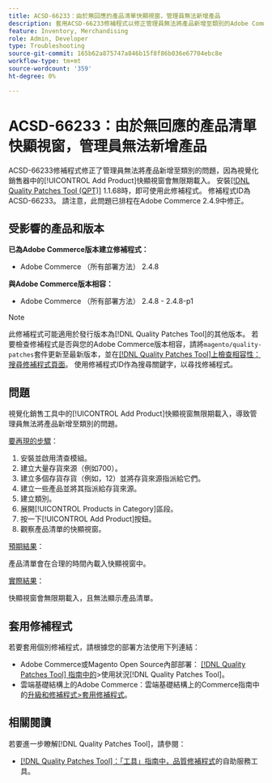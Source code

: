 ```yaml
---
title: ACSD-66233：由於無回應的產品清單快顯視窗，管理員無法新增產品
description: 套用ACSD-66233修補程式以修正管理員無法將產品新增至類別的Adobe Commerce問題，因為Visual Merchandiser中的[!UICONTROL Add Product]快顯視窗無限期載入。
feature: Inventory, Merchandising
role: Admin, Developer
type: Troubleshooting
source-git-commit: 165b62a875747a846b15f8f86b036e67704ebc8e
workflow-type: tm+mt
source-wordcount: '359'
ht-degree: 0%

---
```



# ACSD-66233：由於無回應的產品清單快顯視窗，管理員無法新增產品

ACSD-66233修補程式修正了管理員無法將產品新增至類別的問題，因為視覺化銷售器中的[!UICONTROL Add Product]快顯視窗會無限期載入。 安裝[[!DNL Quality Patches Tool (QPT)]](/help/tools/quality-patches-tool/quality-patches-tool-to-self-serve-quality-patches.md) 1.1.68時，即可使用此修補程式。 修補程式ID為ACSD-66233。 請注意，此問題已排程在Adobe Commerce 2.4.9中修正。

## 受影響的產品和版本

**已為Adobe Commerce版本建立修補程式：**

* Adobe Commerce （所有部署方法） 2.4.8

**與Adobe Commerce版本相容：**

* Adobe Commerce （所有部署方法） 2.4.8 - 2.4.8-p1

>[!NOTE]
>
>此修補程式可能適用於發行版本為[!DNL Quality Patches Tool]的其他版本。 若要檢查修補程式是否與您的Adobe Commerce版本相容，請將`magento/quality-patches`套件更新至最新版本，並在[[!DNL Quality Patches Tool]上檢查相容性：搜尋修補程式頁面](https://experienceleague.adobe.com/tools/commerce-quality-patches/index.html)。 使用修補程式ID作為搜尋關鍵字，以尋找修補程式。

## 問題

視覺化銷售工具中的[!UICONTROL Add Product]快顯視窗無限期載入，導致管理員無法將產品新增至類別的問題。

<u>要再現的步驟</u>：

1. 安裝並啟用清查模組。
1. 建立大量存貨來源（例如700）。
1. 建立多個存貨存貨（例如，12）並將存貨來源指派給它們。
1. 建立一些產品並將其指派給存貨來源。
1. 建立類別。
1. 展開[!UICONTROL Products in Category]區段。
1. 按一下[!UICONTROL Add Product]按鈕。
1. 觀察產品清單的快顯視窗。

<u>預期結果</u>：

產品清單會在合理的時間內載入快顯視窗中。

<u>實際結果</u>：

快顯視窗會無限期載入，且無法顯示產品清單。

## 套用修補程式

若要套用個別修補程式，請根據您的部署方法使用下列連結：

* Adobe Commerce或Magento Open Source內部部署： [[!DNL Quality Patches Tool] 指南中的](/help/tools/quality-patches-tool/usage.md)>使用狀況[!DNL Quality Patches Tool]。
* 雲端基礎結構上的Adobe Commerce：雲端基礎結構上的Commerce指南中的[升級和修補程式>套用修補程式](https://experienceleague.adobe.com/docs/commerce-cloud-service/user-guide/develop/upgrade/apply-patches.html)。

## 相關閱讀

若要進一步瞭解[!DNL Quality Patches Tool]，請參閱：

* [[!DNL Quality Patches Tool]：「工具」指南中，品質修補程式](/help/tools/quality-patches-tool/quality-patches-tool-to-self-serve-quality-patches.md)的自助服務工具。
